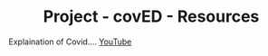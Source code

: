 <h1 style="text-align: center"> Project - covED -  Resources </h1>

Explaination of Covid.... [YouTube](https://www.youtube.com/watch?v=i0ZabxXmH4Y "Youtube")